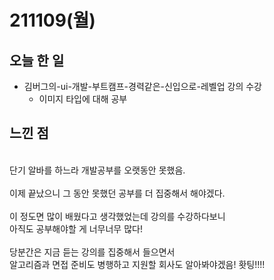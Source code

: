 # 211109(월)

## 오늘 한 일

- 김버그의-ui-개발-부트캠프-경력같은-신입으로-레벨업 강의 수강<br />
    - 이미지 타입에 대해 공부

## 느낀 점
<br />
단기 알바를 하느라 개발공부를 오랫동안 못했음.<br /><br />
이제 끝났으니 그 동안 못했던 공부를 더 집중해서 해야겠다.<br /><br />
이 정도면 많이 배웠다고 생각했었는데 강의를 수강하다보니 <br />
아직도 공부해야할 게 너무너무 많다!<br /><br />
당분간은 지금 듣는 강의를 집중해서 들으면서<br />
알고리즘과 면접 준비도 병행하고 지원할 회사도 알아봐야겠음! 홧팅!!!!